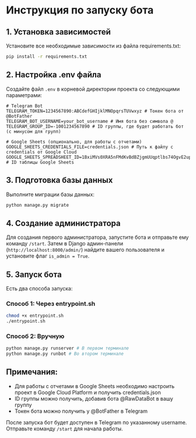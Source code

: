# Инструкция по запуску бота

## 1. Установка зависимостей

Установите все необходимые зависимости из файла requirements.txt:
```bash
pip install -r requirements.txt
```

## 2. Настройка .env файла

Создайте файл `.env` в корневой директории проекта со следующими параметрами:

```plaintext
# Telegram Bot
TELEGRAM_TOKEN=1234567890:ABCdefGHIjklMNOpqrsTUVwxyz # Токен бота от @BotFather
TELEGRAM_BOT_USERNAME=your_bot_username # Имя бота без символа @
TELEGRAM_GROUP_ID=-1001234567890 # ID группы, где будет работать бот (с минусом для групп)

# Google Sheets (опционально, для работы с отчетами)
GOOGLE_SHEETS_CREDENTIALS_FILE=credentials.json # Путь к файлу с credentials от Google Cloud
GOOGLE_SHEETS_SPREADSHEET_ID=1BxiMVs0XRA5nFMdKvBdBZjgmUUqptlbs74OgvE2upms # ID таблицы Google Sheets
```

## 3. Подготовка базы данных

Выполните миграции базы данных:
```bash
python manage.py migrate
```

## 4. Создание администратора

Для создания первого администратора, запустите бота и отправьте ему команду `/start`. Затем в Django админ-панели (`http://localhost:8000/admin/`) найдите вашего пользователя и установите флаг `is_admin = True`.

## 5. Запуск бота

Есть два способа запуска:

### Способ 1: Через entrypoint.sh
```bash
chmod +x entrypoint.sh
./entrypoint.sh
```

### Способ 2: Вручную
```bash
python manage.py runserver # В первом терминале
python manage.py runbot # Во втором терминале
```

## Примечания:
- Для работы с отчетами в Google Sheets необходимо настроить проект в Google Cloud Platform и получить credentials.json
- ID группы можно получить, добавив бота @RawDataBot в вашу группу
- Токен бота можно получить у @BotFather в Telegram

После запуска бот будет доступен в Telegram по указанному username. Отправьте команду `/start` для начала работы.
